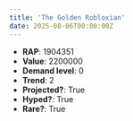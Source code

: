 ```yaml
---
title: 'The Golden Robloxian'
date: 2025-08-06T00:00:00Z
---
```

- **RAP**: 1904351
- **Value**: 2200000
- **Demand level**: 0
- **Trend**: 2
- **Projected?**: True
- **Hyped?**: True
- **Rare?**: True
